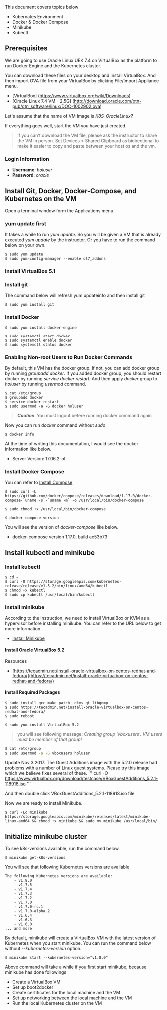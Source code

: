 
This document covers topics below

* Kubernates Environment
* Docker & Docker Compose
* Minikube 
* Kubectl

## Prerequisites

We are going to use Oracle Linux UEK 7.4 on VirtualBox as the platform to run Docker Engine and the Kubernetes cluster.

You can download these files on your desktop and install VirtualBox. And then import OVA file from your VirtualBox by clicking File/Import Appliance menu.

* [VirtualBox] (https://www.virtualbox.org/wiki/Downloads)
* [Oracle Linux 7.4 VM - 2.5G] (http://download.oracle.com/otn-pub/otn_software/linux/DOC-1002902.ova)

Let's assume that the name of VM Image is _K8S-OracleLinux7_

If everything goes well, start the VM you have just created. 

> If you can't download the VM file, please ask the instructor to share the VM in person.
> Set Devices > Shared Clipboard as bidirectional to make it easier to copy and paste between your host os and the vm.

### Login Information
* **Username**: _holuser_
* **Password**: _oracle_ 

## Install Git, Docker, Docker-Compose, and Kubernetes on the VM

Open a terminal window form the Applications menu.

### yum update first

It takes a while to run _yum update_. So you will be given a VM that is already executed _yum update_ by the instructor. Or you have to run the command below on your own.
```
$ sudo yum update
$ sudo yum-config-manager --enable ol7_addons
```

### Install VirtualBox 5.1

### Install git
The command below will refresh yum updateinfo and then install git
```
$ sudo yum install git
```

### Install Docker

```
$ sudo yum install docker-engine

$ sudo systemctl start docker
$ sudo systemctl enable docker
$ sudo systemctl status docker
```
### Enabling Non-root Users to Run Docker Commands
By default, this VM has the docker group. If not, you can add docker group by running _groupadd docker_. If you added docker group, you should restart docker by running _service docker restart_.
And then apply _docker_ group to _holuser_ by running _usermod_ command.
```
$ cat /etc/group
$ groupadd docker
$ service docker restart
$ sudo usermod -a -G docker holuser
```
>_**Caution**_: You must logout befere running docker command again

Now you can run _docker_ command without _sudo_ 
```
$ docker info
```
At the time of writing this documentation, I would see the docker information like below.
* Server Version: 17.06.2-ol


### Install Docker Compose
You can refer to [Install Compose](https://docs.docker.com/compose/install/#install-compose) 
```
$ sudo curl -L https://github.com/docker/compose/releases/download/1.17.0/docker-compose-`uname -s`-`uname -m` -o /usr/local/bin/docker-compose

$ sudo chmod +x /usr/local/bin/docker-compose

$ docker-compose version
```
You will see the version of _docker-compose_ like below.
* docker-compose version 1.17.0, build ac53b73

## Install kubectl and minikube

### Install kubectl 
```
$ cd ~
$ curl -O https://storage.googleapis.com/kubernetes-release/release/v1.5.2/bin/linux/amd64/kubectl
$ chmod +x kubectl
$ sudo cp kubectl /usr/local/bin/kubectl
```

### Install minikube

According to the instruction, we need to install VirtualBox or KVM as a hypervisor before installing minikube. You can refer to the URL below to get more information.
* [Install Minikube](https://kubernetes.io/docs/tasks/tools/install-minikube/)

#### Install Oracle VirtualBox 5.2

Resources
* [https://tecadmin.net/install-oracle-virtualbox-on-centos-redhat-and-fedora/](https://tecadmin.net/install-oracle-virtualbox-on-centos-redhat-and-fedora/)

#### Install Required Packages
```
$ sudo install gcc make patch  dkms qt libgomp
$ sudo https://tecadmin.net/install-oracle-virtualbox-on-centos-redhat-and-fedora/
$ sudo reboot
```

```
$ sudo yum install VirtualBox-5.2
```
> you will see following message: _Creating group 'vboxusers'. VM users must be member of that group!_

```sh
$ cat /etc/group
$ sudo usermod -a -G vboxusers holuser
```



Update Nov 3 2017: The Guest Additions image with the 5.2.0 release had problems with a number of Linux guest systems. Please try [this image](https://www.virtualbox.org/download/testcase/VBoxGuestAdditions_5.2.1-118918.iso) which we believe fixes several of these.
'''
curl -O https://www.virtualbox.org/download/testcase/VBoxGuestAdditions_5.2.1-118918.iso
'''

And then double click VBoxGuestAdditions_5.2.1-118918.iso file

Now we are ready to install Minikube.
```
$ curl -Lo minikube https://storage.googleapis.com/minikube/releases/latest/minikube-linux-amd64 && chmod +x minikube && sudo mv minikube /usr/local/bin/
```

## Initialize minikube cluster

To see k8s-versions available, run the command below.
```
$ minikube get-k8s-versions
```

You will see that following Kubernetes versions are available
```
The following Kubernetes versions are available: 
	- v1.8.0
	- v1.7.5
	- v1.7.4
	- v1.7.3
	- v1.7.2
	- v1.7.0
	- v1.7.0-rc.1
	- v1.7.0-alpha.2
	- v1.6.4
	- v1.6.3
	- v1.6.0
... and more
```
By default, minikube will create a VirtualBox VM with the latest version of Kubernetes when you start minikube. You can run the command below without _--kubernetes-version_ option.

```
$ minikube start --kubernetes-version="v1.8.0"
```
Above command will take a while if you first start minikube, because minikube has done followings

* Create a VirtualBox VM
* Set up boot2docker
* Create certificates for the local machine and the VM
* Set up networking between the local machine and the VM
* Run the local Kubernetes cluster on the VM
